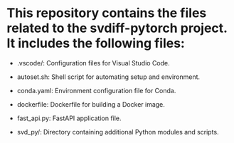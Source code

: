 # This repository contains the files related to the svdiff-pytorch project. It includes the following files:

* .vscode/: Configuration files for Visual Studio Code.

* autoset.sh: Shell script for automating setup and environment.

* conda.yaml: Environment configuration file for Conda.

* dockerfile: Dockerfile for building a Docker image.

* fast_api.py: FastAPI application file.

* svd_py/: Directory containing additional Python modules and scripts.
